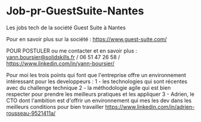 # Job-pr-GuestSuite-Nantes
Les jobs tech de la société Guest Suite à Nantes

Pour en savoir plus sur la société : https://www.guest-suite.com/

POUR POSTULER ou me contacter et en savoir plus : yann.boursier@solidskills.fr / 06 51 47 26 58 / https://www.linkedin.com/in/yann-boursier/

Pour moi les trois points qui font que l'entreprise offre un environnement intéressant pour les developpeurs :
1 - les technologies qui sont récentes avec du challenge technique
2 - la méthodologie agile qui est bien respecter pour prendre les meilleurs pratiques et les appliquer
3 - Adrien, le CTO dont l'ambition est d'offrir un environnement qui mes les dev dans les meilleurs conditions pour bien travailler
https://www.linkedin.com/in/adrien-rousseau-9521411a/
